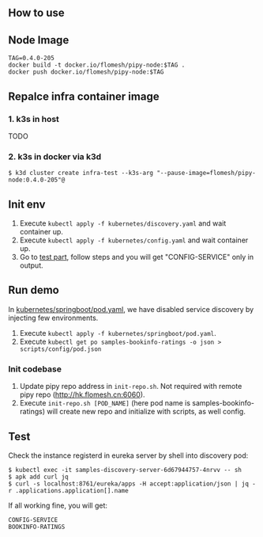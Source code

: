 
## How to use

## Node Image

```shell
TAG=0.4.0-205
docker build -t docker.io/flomesh/pipy-node:$TAG .
docker push docker.io/flomesh/pipy-node:$TAG
```

## Repalce infra container image

### 1. k3s in host

TODO
### 2. k3s in docker via k3d

```shell
$ k3d cluster create infra-test --k3s-arg "--pause-image=flomesh/pipy-node:0.4.0-205"@
```

## Init env

1. Execute `kubectl apply -f kubernetes/discovery.yaml` and wait container up.
2. Execute `kubectl apply -f kubernetes/config.yaml` and wait container up.
3. Go to [test part](./README.md#TEST), follow steps and you will get "CONFIG-SERVICE" only in output.

## Run demo

In [kubernetes/springboot/pod.yaml](./kubernetes/springboot/pod.yaml), we have disabled service discovery by injecting few environments.

1. Execute `kubectl apply -f kubernetes/springboot/pod.yaml`.
2. Execute `kubectl get po samples-bookinfo-ratings -o json > scripts/config/pod.json`

### Init codebase
1. Update pipy repo address in `init-repo.sh`. Not required with remote pipy repo (http://hk.flomesh.cn:6060).
2. Execute `init-repo.sh [POD_NAME]` (here pod name is samples-bookinfo-ratings) will create new repo and initialize with scripts, as well config.

## Test

Check the instance registerd in eureka server by shell into discovery pod:

```shell
$ kubectl exec -it samples-discovery-server-6d67944757-4nrvv -- sh
$ apk add curl jq
$ curl -s localhost:8761/eureka/apps -H accept:application/json | jq -r .applications.application[].name
```

If all working fine, you will get:

```
CONFIG-SERVICE
BOOKINFO-RATINGS
```
